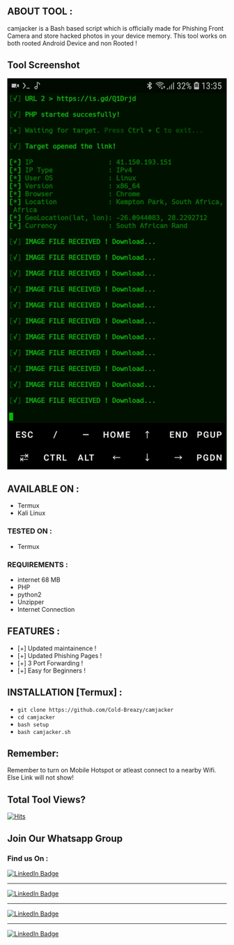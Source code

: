 ## ABOUT TOOL :

camjacker is a Bash based script which is officially made for Phishing Front Camera and store hacked photos in your device memory. This tool works on both rooted Android Device and non Rooted ! 

## Tool Screenshot

![Alt text](https://raw.githubusercontent.com/Cold-Breazy/camjacker/main/Screenshot_20220717-133509_Termux.jpg "screenshot")

## AVAILABLE ON :

* Termux
* Kali Linux

### TESTED ON :

* Termux

### REQUIREMENTS :
* internet 68 MB
* PHP
* python2
* Unzipper
* Internet Connection

## FEATURES :
* [+] Updated maintainence !
* [+] Updated Phishing Pages !
* [+] 3 Port Forwarding !
* [+] Easy for Beginners !

## INSTALLATION [Termux] :

* ` git clone https://github.com/Cold-Breazy/camjacker `
* ` cd camjacker `
* ` bash setup `
* ` bash camjacker.sh `

## Remember:
Remember to turn on Mobile Hotspot or atleast connect to a nearby Wifi. Else Link will not show!

## Total Tool Views?
[![Hits](https://hits.seeyoufarm.com/api/count/incr/badge.svg?url=https%3A%2F%2Fgithub.com%2Fcold-breazy%2Fcamjacker&count_bg=%23FF6C1D&title_bg=%23555555&icon=&icon_color=%23E7E7E7&title=Views&edge_flat=false)](https://hits.seeyoufarm.com)

## Join Our Whatsapp Group
### Find us On :

<div id="badges">
<a href="https://instagram.com/permanentblank/">
    <img src="https://img.shields.io/badge/Instagram-pink?style=for-the-badge&logo=instagram&logoColor=white" alt="LinkedIn Badge"/>
  </a> <hr>
<a href="https://chat.whatsapp.com/GQ9Xx8XoTd34mKDFTTenzt">
    <img src="https://img.shields.io/badge/Whatsapp-green?style=for-the-badge&logo=whatsapp&logoColor=white" alt="LinkedIn Badge"/>
  </a> <hr>
<a href="https://www.facebook.com/Cold-Breazy-107269348661087/">
    <img src="https://img.shields.io/badge/Facebook-blue?style=for-the-badge&logo=facebook&logoColor=white" alt="LinkedIn Badge"/>
  </a>
<hr>
<a href="https://youtu.be/kIrTEcs3Pz0">
<img src="https://img.shields.io/badge/YouTube-red?style=for-the-badge&logo=youtube&logoColor=white" alt="LinkedIn Badge"/>
</a>
  </div>

